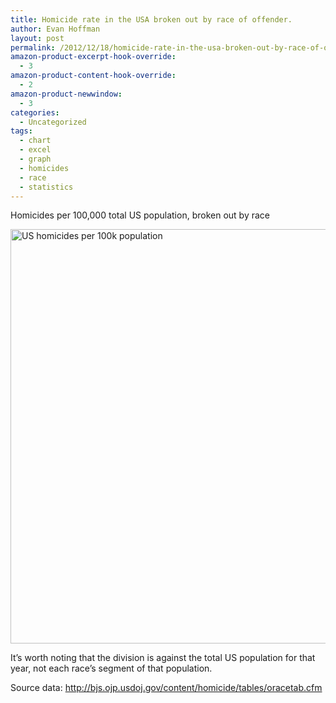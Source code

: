 ```yaml
---
title: Homicide rate in the USA broken out by race of offender.
author: Evan Hoffman
layout: post
permalink: /2012/12/18/homicide-rate-in-the-usa-broken-out-by-race-of-offender/
amazon-product-excerpt-hook-override:
  - 3
amazon-product-content-hook-override:
  - 2
amazon-product-newwindow:
  - 3
categories:
  - Uncategorized
tags:
  - chart
  - excel
  - graph
  - homicides
  - race
  - statistics
---
```

Homicides per 100,000 total US population, broken out by race

<a href="http://www.evanhoffman.com/evan/2012/12/18/homicide-rate-in-the-usa-broken-out-by-race-of-offender/homicides2/" onclick="_gaq.push(['_trackEvent', 'outbound-article', 'http://www.evanhoffman.com/evan/2012/12/18/homicide-rate-in-the-usa-broken-out-by-race-of-offender/homicides2/', '']);"  rel="attachment wp-att-2096"><img src="http://www.evanhoffman.com/evan/wp-content/uploads/2012/12/homicides2.png" alt="US homicides per 100k population " width="913" height="663" class="aligncenter size-full wp-image-2096" /></a>

It&#8217;s worth noting that the division is against the total US population for that year, not each race&#8217;s segment of that population.

Source data: <a href="http://bjs.ojp.usdoj.gov/content/homicide/tables/oracetab.cfm<br />
" onclick="_gaq.push(['_trackEvent', 'outbound-article', 'http://bjs.ojp.usdoj.gov/content/homicide/tables/oracetab.cfm<br />
', 'http://bjs.ojp.usdoj.gov/content/homicide/tables/oracetab.cfm']);" >http://bjs.ojp.usdoj.gov/content/homicide/tables/oracetab.cfm</a>